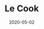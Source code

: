 ---
title: Le Cook
projectLink: https://le-cook.sznm.dev
repoLink: https://github.com/sozonome/le-cook
description: Food Recipe App. Built using Gatsby and Evergreen. 
date: "2020-05-02" 
thumbnail: "/app_icons/icon_lecook.png"
highlight: true
appStoreLink:
playStoreLink:
---